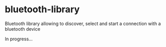 # bluetooth-library
Bluetooth library allowing to discover, select and start a connection with a bluetooth device

In progress...
